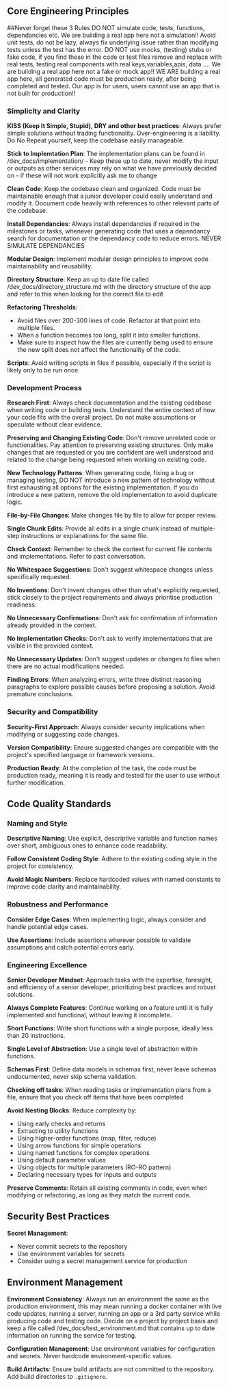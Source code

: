 ## Core Engineering Principles

##Never forget these 3 Rules
DO NOT simulate code, tests, functions, dependancies etc. We are building a real app here not a simulation!! Avoid unit tests, do not be lazy, always fix underlying issue rather than modifying tests unless the test has the error.
DO NOT use mocks, (testing) stubs or fake code, if you find these in the code or test files remove and replace with real tests, testing real components with real keys,variables,apis, data .... We are building a real app here not a fake or mock app!! 
WE ARE building a real app here, all generated code must be production ready, after being completed and tested. Our app is for users, users cannot use an app that is not built for production!!

### Simplicity and Clarity
**KISS (Keep It Simple, Stupid), DRY and other best practices**: Always prefer simple solutions without trading functionality. Over-engineering is a liability. Do No Repeat yourself, keep the codebase easily manageable.

**Stick to Implemtation Plan**: The implementation plans can be found in /dev_docs/implementation/ - Keep these up to date, never modify the input or outputs as other services may rely on what we have previously decided on - if these will not work explicitly ask me to change

**Clean Code**: Keep the codebase clean and organized. Code must be maintainable enough that a junior developer could easily understand and modify it. Document code heavily with references to other relevant parts of the codebase.

**Install Dependancies**: Always install dependancies if required in the milestones or tasks, whenever generating code that uses a dependancy search for documentation or the dependancy code to reduce errors. NEVER SIMULATE DEPENDANCIES

**Modular Design**: Implement modular design principles to improve code maintainability and reusability.

**Directory Structure**: Keep an up to date file called /dev_docs/directory_structure.md with the directory structure of the app and refer to this when looking for the correct file to edit

**Refactoring Thresholds**: 
- Avoid files over 200-300 lines of code. Refactor at that point into multiple files.
- When a function becomes too long, split it into smaller functions.
- Make sure to inspect how the files are currently being used to ensure the new split does not affect the functionality of the code.

**Scripts**: Avoid writing scripts in files if possible, especially if the script is likely only to be run once.

### Development Process
**Research First**: Always check documentation and the existing codebase when writing code or building tests. Understand the entire context of how your code fits with the overall project. Do not make assumptions or speculate without clear evidence.

**Preserving and Changing Existing Code**: Don't remove unrelated code or functionalities. Pay attention to preserving existing structures. Only make changes that are requested or you are confident are well understood and related to the change being requested when working on existing code.

**New Technology Patterns**: When generating code, fixing a bug or managing testing, DO NOT introduce a new pattern of technology without first exhausting all options for the existing implementation. If you do introduce a new pattern, remove the old implementation to avoid duplicate logic.

**File-by-File Changes**: Make changes file by file to allow for proper review.

**Single Chunk Edits**: Provide all edits in a single chunk instead of multiple-step instructions or explanations for the same file.

**Check Context**: Remember to check the context for current file contents and implementations. Refer to past conversation.

**No Whitespace Suggestions**: Don't suggest whitespace changes unless specifically requested.

**No Inventions**: Don't invent changes other than what's explicitly requested, stick closely to the project requirements and always prioritise production readiness.

**No Unnecessary Confirmations**: Don't ask for confirmation of information already provided in the context.

**No Implementation Checks**: Don't ask to verify implementations that are visible in the provided context.

**No Unnecessary Updates**: Don't suggest updates or changes to files when there are no actual modifications needed.

**Finding Errors**: When analyzing errors, write three distinct reasoning paragraphs to explore possible causes before proposing a solution. Avoid premature conclusions.


### Security and Compatibility
**Security-First Approach**: Always consider security implications when modifying or suggesting code changes.

**Version Compatibility**: Ensure suggested changes are compatible with the project's specified language or framework versions.

**Production Ready**: At the completion of the task, the code must be production ready, meaning it is ready and tested for the user to use without further modification.

## Code Quality Standards

### Naming and Style
**Descriptive Naming**: Use explicit, descriptive variable and function names over short, ambiguous ones to enhance code readability.

**Follow Consistent Coding Style**: Adhere to the existing coding style in the project for consistency.

**Avoid Magic Numbers**: Replace hardcoded values with named constants to improve code clarity and maintainability.

### Robustness and Performance
**Consider Edge Cases**: When implementing logic, always consider and handle potential edge cases.

**Use Assertions**: Include assertions wherever possible to validate assumptions and catch potential errors early.

### Engineering Excellence
**Senior Developer Mindset**: Approach tasks with the expertise, foresight, and efficiency of a senior developer, prioritizing best practices and robust solutions.

**Always Complete Features**: Continue working on a feature until it is fully implemented and functional, without leaving it incomplete.

**Short Functions**: Write short functions with a single purpose, ideally less than 20 instructions.

**Single Level of Abstraction**: Use a single level of abstraction within functions.

**Schemas First**: Define data models in schemas first, never leave schemas undocumented, never skip schema validation.

**Checking off tasks**: When reading tasks or implementation plans from a file, ensure that you check off items that have been completed

**Avoid Nesting Blocks**: Reduce complexity by:
- Using early checks and returns
- Extracting to utility functions
- Using higher-order functions (map, filter, reduce)
- Using arrow functions for simple operations
- Using named functions for complex operations
- Using default parameter values
- Using objects for multiple parameters (RO-RO pattern)
- Declaring necessary types for inputs and outputs

**Preserve Comments**: Retain all existing comments in code, even when modifying or refactoring, as long as they match the current code.

## Security Best Practices

**Secret Management**:
- Never commit secrets to the repository
- Use environment variables for secrets
- Consider using a secret management service for production

## Environment Management

**Environment Consistency**: Always run an environment the same as the production environment, this may mean running a docker container with live code updates, running a server, running an app or a 3rd party service while producing code and testing code. Decide on a project by project basis and keep a file called /dev_docs/test_environment.md that contains up to date information on running the service for testing.

**Configuration Management**: Use environment variables for configuration and secrets. Never hardcode environment-specific values.

**Build Artifacts**: Ensure build artifacts are not committed to the repository. Add build directories to `.gitignore`.
